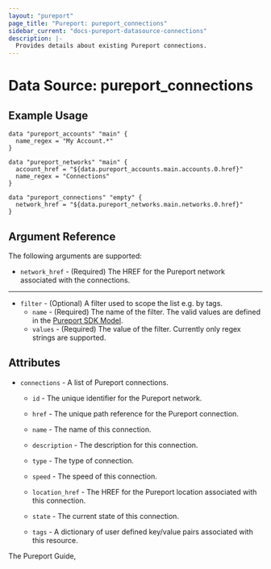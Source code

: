 ```yaml
---
layout: "pureport"
page_title: "Pureport: pureport_connections"
sidebar_current: "docs-pureport-datasource-connections"
description: |-
  Provides details about existing Pureport connections.
---
```


# Data Source: pureport\_connections

## Example Usage

```hcl
data "pureport_accounts" "main" {
  name_regex = "My Account.*"
}

data "pureport_networks" "main" {
  account_href = "${data.pureport_accounts.main.accounts.0.href}"
  name_regex = "Connections"
}

data "pureport_connections" "empty" {
  network_href = "${data.pureport_networks.main.networks.0.href}"
}
```

## Argument Reference

The following arguments are supported:

* `network_href` - (Required) The HREF for the Pureport network associated with the connections.

- - -

* `filter` - (Optional) A filter used to scope the list e.g. by tags.
  * `name` - (Required) The name of the filter. The valid values are defined in the [Pureport SDK Model](https://github.com/pureport/pureport-sdk-go/blob/develop/docs/client/Connection.md).
  * `values` - (Required) The value of the filter. Currently only regex strings are supported.

## Attributes

* `connections` - A list of Pureport connections.

    * `id` - The unique identifier for the Pureport network.

    * `href` - The unique path reference for the Pureport connection.

    * `name` - The name of this connection.

    * `description` - The description for this connection.

    * `type` - The type of connection.

    * `speed` - The speed of this connection.

    * `location_href` - The HREF for the Pureport location associated with this connection.

    * `state` - The current state of this connection.

    * `tags` - A dictionary of user defined key/value pairs associated with this resource.


The Pureport Guide, []()
